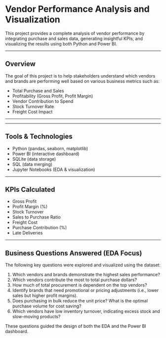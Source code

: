 # Vendor Performance Analysis and Visualization

This project provides a complete analysis of vendor performance by integrating purchase and sales data, generating insightful KPIs, and visualizing the results using both Python and Power BI.

---

## Overview

The goal of this project is to help stakeholders understand which vendors and brands are performing well based on various business metrics such as:

- Total Purchase and Sales
- Profitability (Gross Profit, Profit Margin)
- Vendor Contribution to Spend
- Stock Turnover Rate
- Freight Cost Impact

---

---

## Tools & Technologies

- Python (pandas, seaborn, matplotlib)
- Power BI (interactive dashboard)
- SQLite (data storage)
- SQL (data merging)
- Jupyter Notebooks (EDA & visualization)

---

## KPIs Calculated

- Gross Profit
- Profit Margin (%)
- Stock Turnover
- Sales to Purchase Ratio
- Freight Cost
- Purchase Contribution (%)
- Late Deliveries

---

## Business Questions Answered (EDA Focus)

The following key questions were explored and visualized using the dataset:

1. Which vendors and brands demonstrate the highest sales performance?
2. Which vendors contribute the most to total purchase dollars?
3. How much of total procurement is dependent on the top vendors?
4. Identify brands that need promotional or pricing adjustments (i.e., lower sales but higher profit margins).
5. Does purchasing in bulk reduce the unit price? What is the optimal purchase volume for cost saving?
6. Which vendors have low inventory turnover, indicating excess stock and slow-moving products?

These questions guided the design of both the EDA and the Power BI dashboard.



